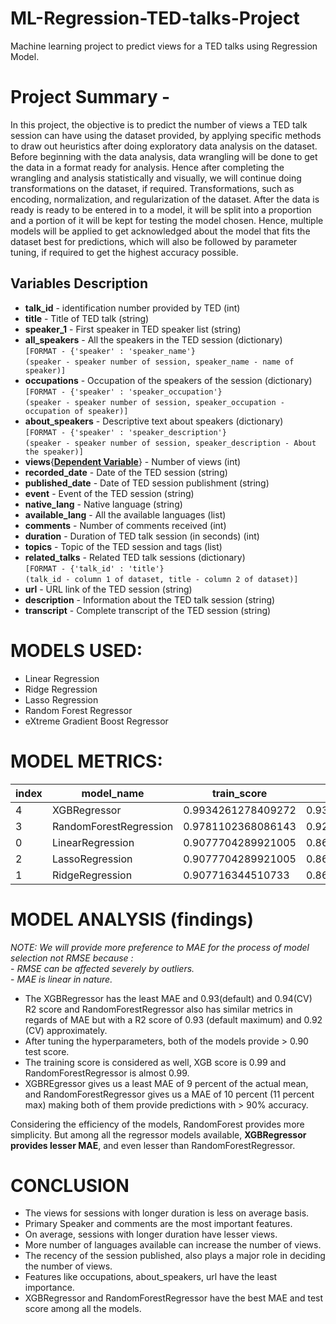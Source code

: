# ML-Regression-TED-talks-Project
Machine learning project to predict views for a TED talks using Regression Model.


# Project Summary -

In this project, the objective is to predict the number of views a TED talk session can have using the dataset provided, by applying specific methods to draw out heuristics after doing exploratory data analysis on the dataset. Before beginning with the data analysis, data wrangling will be done to get the data in a format ready for analysis. Hence after completing the wrangling and analysis statistically and visually, we will continue doing transformations on the dataset, if required. Transformations, such as encoding, normalization, and regularization of the dataset. After the data is ready is ready to be entered in to a model, it will be split into a proportion and a portion of it will be kept for testing the model chosen. Hence, multiple models will be applied to get acknowledged about the model that fits the dataset best for predictions, which will also be followed by parameter tuning, if required to get the highest accuracy possible.


## Variables Description


- **talk_id** - identification number provided by TED (int)
- **title** - Title of TED talk (string) 
- **speaker_1** - First speaker in TED speaker list (string)
- **all_speakers** - All the speakers in the TED session (dictionary) <br>`[FORMAT - {'speaker' : 'speaker_name'}`<br>`(speaker - speaker number of session, speaker_name - name of speaker)]`
- **occupations** - Occupation of the speakers of the session (dictionary) <br> `[FORMAT - {'speaker' : 'speaker_occupation'}`<br>`(speaker - speaker number of session, speaker_occupation - occupation of speaker)]`
- **about_speakers** - Descriptive text about speakers (dictionary) <br>`[FORMAT - {'speaker' : 'speaker_description'}`<br>`(speaker - speaker number of session, speaker_description - About the speaker)]`
- **views**{<u>**Dependent Variable**</u>} - Number of views (int) 
- **recorded_date** - Date of the TED session (string)
- **published_date** - Date of TED session publishment (string) 
- **event** - Event of the TED session (string)
- **native_lang** - Native language (string)
- **available_lang** - All the available languages (list)
- **comments** - Number of comments received (int)
- **duration** - Duration of TED talk session (in seconds) (int)
- **topics** - Topic of the TED session and tags (list)
- **related_talks** - Related TED talk sessions (dictionary)<br>`[FORMAT - {'talk_id' : 'title'}`<br>`(talk_id - column 1 of dataset, title - column 2 of dataset)]`
- **url** - URL link of the TED session (string)
- **description** - Information about the TED talk session (string) 
- **transcript** - Complete transcript of the TED session (string)

# MODELS USED:
- Linear Regression
- Ridge Regression
- Lasso Regression
- Random Forest Regressor
- eXtreme Gradient Boost Regressor

# MODEL METRICS:
| index | model_name             | train_score        | test_score         | train_score_cv     | test_score_cv      | MSE                | RMSE               | MAE                | R2_SCORE           | MSE_CV             | RMSE_CV            | MAE_CV             | R2_SCORE_CV        |
|-------|------------------------|--------------------|--------------------|--------------------|--------------------|--------------------|--------------------|--------------------|--------------------|--------------------|--------------------|--------------------|--------------------|
| 4     | XGBRegressor           | 0.9934261278409272 | 0.932030624400551  | 0.9999999999294615 | 0.938762635871558  | 1038051732422.2239 | 1018848.2381700544 | 230907.41243408204 | 0.932030624400551  | 935238132789.5431  | 967077.1079854714  | 193285.53283935547 | 0.938762635871558  |
| 3     | RandomForestRegression | 0.9781102368086143 | 0.9239665329101074 | 0.9890333234284177 | 0.9098070854510008 | 1161209317264.5068 | 1077594.2266291643 | 254280.2227105074  | 0.9239665329101074 | 1377457279459.7983 | 1173651.2597274364 | 271275.81118832785 | 0.9098070854510008 |
| 0     | LinearRegression       | 0.9077704289921005 | 0.8699250323297967 | 0.9077704289921005 | 0.8699250323297967 | 1986549741615.0134 | 1409450.1557752986 | 529169.1077861005  | 0.8699250323297967 | 1986549741615.0134 | 1409450.1557752986 | 529169.1077861005  | 0.8699250323297967 |
| 2     | LassoRegression        | 0.9077704289921005 | 0.8699250323078986 | 0.9077704288720964 | 0.869922842797592  | 1986549741949.4487 | 1409450.1558939388 | 529169.1077303984  | 0.8699250323078986 | 1986583180905.55   | 1409450.1558939388 | 529163.5294727178  | 0.869922842797592  |
| 1     | RidgeRegression        | 0.907716344510733  | 0.8696728644141192 | 0.9036489763793327 | 0.8640585013731682 | 1990400936942.6416 | 1410815.6991409762 | 523354.9398250869  | 0.8696728644141192 | 2076145424510.8584 | 1410815.6991409762 | 495887.8418977292  | 0.8640585013731682 |


# MODEL ANALYSIS (findings)

*NOTE: We will provide more preference to MAE for the process of model selection not RMSE because :* 
<br>- *RMSE can be affected severely by outliers.*
<br>- *MAE is linear in nature.*
<br>
- The XGBRegressor has the least MAE and 0.93(default) and 0.94(CV) R2 score and RandomForestRegressor also has similar metrics in regards of MAE but with a R2 score of 0.93 (default maximum) and 0.92 (CV) approximately. 
- After tuning the hyperparameters, both of the models provide > 0.90 test score. 
- The training score is considered as well, XGB score is 0.99 and RandomForestRegressor is almost 0.99.
- XGBREgressor gives us a least MAE of 9 percent of the actual mean, and RandomForestRegressor gives us a MAE of 10 percent (11 percent max) making both of them provide predictions with > 90% accuracy.

Considering the efficiency of the models, RandomForest provides more simplicity. But among all the regressor models available, **XGBRegressor provides lesser MAE**, and even lesser than RandomForestRegressor.


# CONCLUSION

- The views for sessions with longer duration is less on average basis.
- Primary Speaker and comments are the most important features.
- On average, sessions with longer duration have lesser views.
- More number of languages available can increase the number of views.
- The recency of the session published, also plays a major role in deciding the number of views.
- Features like occupations, about_speakers, url have the least importance.
-  XGBRegressor and RandomForestRegressor have the best MAE and test score among all the models.
